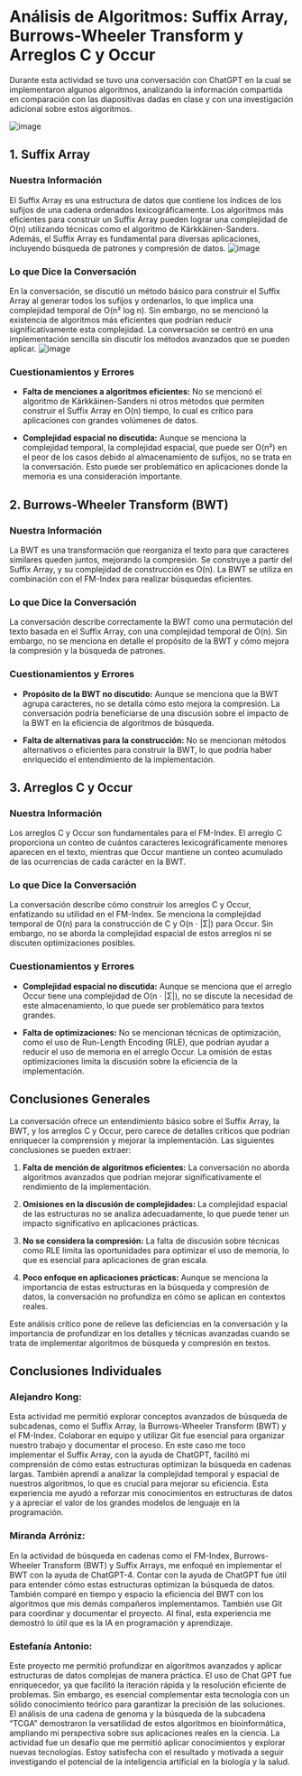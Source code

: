 # Análisis de Algoritmos: Suffix Array, Burrows-Wheeler Transform y Arreglos C y Occur

Durante esta actividad se tuvo una conversación con ChatGPT en la cual se implementaron algunos algoritmos, analizando la información compartida en comparación con las diapositivas dadas en clase y con una investigación adicional sobre estos algoritmos.

![image](https://github.com/user-attachments/assets/13bb485d-1ba5-4483-8694-30ececf16ab5)

## 1. Suffix Array

### Nuestra Información
El Suffix Array es una estructura de datos que contiene los índices de los sufijos de una cadena ordenados lexicográficamente. Los algoritmos más eficientes para construir un Suffix Array pueden lograr una complejidad de O(n) utilizando técnicas como el algoritmo de Kärkkäinen-Sanders. Además, el Suffix Array es fundamental para diversas aplicaciones, incluyendo búsqueda de patrones y compresión de datos.
![image](https://github.com/user-attachments/assets/8d427dac-252d-4e52-816f-2b343c0de0c1)


### Lo que Dice la Conversación
En la conversación, se discutió un método básico para construir el Suffix Array al generar todos los sufijos y ordenarlos, lo que implica una complejidad temporal de O(n² log n). Sin embargo, no se mencionó la existencia de algoritmos más eficientes que podrían reducir significativamente esta complejidad. La conversación se centró en una implementación sencilla sin discutir los métodos avanzados que se pueden aplicar.
![image](https://github.com/user-attachments/assets/c11c3112-6b43-4131-931b-fd462935bc6b)

### Cuestionamientos y Errores
- **Falta de menciones a algoritmos eficientes:** No se mencionó el algoritmo de Kärkkäinen-Sanders ni otros métodos que permiten construir el Suffix Array en O(n) tiempo, lo cual es crítico para aplicaciones con grandes volúmenes de datos.
  
- **Complejidad espacial no discutida:** Aunque se menciona la complejidad temporal, la complejidad espacial, que puede ser O(n²) en el peor de los casos debido al almacenamiento de sufijos, no se trata en la conversación. Esto puede ser problemático en aplicaciones donde la memoria es una consideración importante.

## 2. Burrows-Wheeler Transform (BWT)

### Nuestra Información
La BWT es una transformación que reorganiza el texto para que caracteres similares queden juntos, mejorando la compresión. Se construye a partir del Suffix Array, y su complejidad de construcción es O(n). La BWT se utiliza en combinación con el FM-Index para realizar búsquedas eficientes.

### Lo que Dice la Conversación
La conversación describe correctamente la BWT como una permutación del texto basada en el Suffix Array, con una complejidad temporal de O(n). Sin embargo, no se menciona en detalle el propósito de la BWT y cómo mejora la compresión y la búsqueda de patrones.

### Cuestionamientos y Errores
- **Propósito de la BWT no discutido:** Aunque se menciona que la BWT agrupa caracteres, no se detalla cómo esto mejora la compresión. La conversación podría beneficiarse de una discusión sobre el impacto de la BWT en la eficiencia de algoritmos de búsqueda.

- **Falta de alternativas para la construcción:** No se mencionan métodos alternativos o eficientes para construir la BWT, lo que podría haber enriquecido el entendimiento de la implementación.

## 3. Arreglos C y Occur

### Nuestra Información
Los arreglos C y Occur son fundamentales para el FM-Index. El arreglo C proporciona un conteo de cuántos caracteres lexicográficamente menores aparecen en el texto, mientras que Occur mantiene un conteo acumulado de las ocurrencias de cada carácter en la BWT.

### Lo que Dice la Conversación
La conversación describe cómo construir los arreglos C y Occur, enfatizando su utilidad en el FM-Index. Se menciona la complejidad temporal de O(n) para la construcción de C y O(n ⋅ |Σ|) para Occur. Sin embargo, no se aborda la complejidad espacial de estos arreglos ni se discuten optimizaciones posibles.

### Cuestionamientos y Errores
- **Complejidad espacial no discutida:** Aunque se menciona que el arreglo Occur tiene una complejidad de O(n ⋅ |Σ|), no se discute la necesidad de este almacenamiento, lo que puede ser problemático para textos grandes.

- **Falta de optimizaciones:** No se mencionan técnicas de optimización, como el uso de Run-Length Encoding (RLE), que podrían ayudar a reducir el uso de memoria en el arreglo Occur. La omisión de estas optimizaciones limita la discusión sobre la eficiencia de la implementación.

## Conclusiones Generales

La conversación ofrece un entendimiento básico sobre el Suffix Array, la BWT, y los arreglos C y Occur, pero carece de detalles críticos que podrían enriquecer la comprensión y mejorar la implementación. Las siguientes conclusiones se pueden extraer:

1. **Falta de mención de algoritmos eficientes:** La conversación no aborda algoritmos avanzados que podrían mejorar significativamente el rendimiento de la implementación.

2. **Omisiones en la discusión de complejidades:** La complejidad espacial de las estructuras no se analiza adecuadamente, lo que puede tener un impacto significativo en aplicaciones prácticas.

3. **No se considera la compresión:** La falta de discusión sobre técnicas como RLE limita las oportunidades para optimizar el uso de memoria, lo que es esencial para aplicaciones de gran escala.

4. **Poco enfoque en aplicaciones prácticas:** Aunque se menciona la importancia de estas estructuras en la búsqueda y compresión de datos, la conversación no profundiza en cómo se aplican en contextos reales.

Este análisis crítico pone de relieve las deficiencias en la conversación y la importancia de profundizar en los detalles y técnicas avanzadas cuando se trata de implementar algoritmos de búsqueda y compresión en textos.


## Conclusiones Individuales

### Alejandro Kong:

Esta actividad me permitió explorar conceptos avanzados de búsqueda de subcadenas, como el Suffix Array, la Burrows-Wheeler Transform (BWT) y el FM-Index. Colaborar en equipo y utilizar Git fue esencial para organizar nuestro trabajo y documentar el proceso.
En este caso me toco implementar el Suffix Array, con la ayuda de ChatGPT, facilitó mi comprensión de cómo estas estructuras optimizan la búsqueda en cadenas largas. También aprendí a analizar la complejidad temporal y espacial de nuestros algoritmos, lo que es crucial para mejorar su eficiencia. Esta experiencia me ayudó a reforzar mis conocimientos en estructuras de datos y a apreciar el valor de los grandes modelos de lenguaje en la programación.

### Miranda Arróniz:

En la actividad de búsqueda en cadenas como el FM-Index, Burrows-Wheeler Transform (BWT) y Suffix Arrays, me enfoqué en implementar el BWT con la ayuda de ChatGPT-4. Contar con la ayuda de ChatGPT fue útil para entender cómo estas estructuras optimizan la búsqueda de datos. También comparé en tiempo y espacio la eficiencia del BWT con los algoritmos que mis demás compañeros implementamos. También use Git para coordinar y documentar el proyecto. Al final, esta experiencia me demostró lo útil que es la IA en programación y aprendizaje.

### Estefanía Antonio:

Este proyecto me permitió profundizar en algoritmos avanzados y aplicar estructuras de datos complejas de manera práctica. El uso de Chat GPT fue enriquecedor, ya que facilitó la iteración rápida y la resolución eficiente de problemas. Sin embargo, es esencial complementar esta tecnología con un sólido conocimiento teórico para garantizar la precisión de las soluciones. El análisis de una cadena de genoma y la búsqueda de la subcadena “TCGA” demostraron la versatilidad de estos algoritmos en bioinformática, ampliando mi perspectiva sobre sus aplicaciones reales en la ciencia. La actividad fue un desafío que me permitió aplicar conocimientos y explorar nuevas tecnologías. Estoy satisfecha con el resultado y motivada a seguir investigando el potencial de la inteligencia artificial en la biología y la salud.
